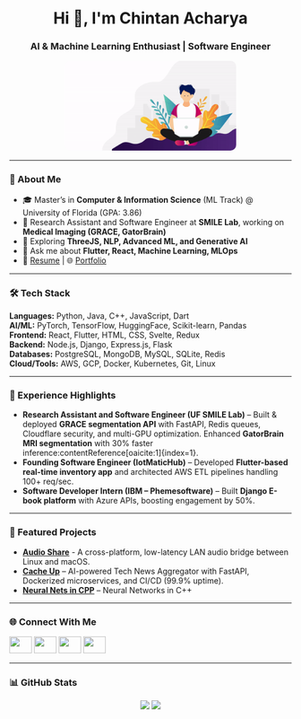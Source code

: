 <h1 align="center">Hi 👋, I'm Chintan Acharya</h1>
<h3 align="center">AI & Machine Learning Enthusiast | Software Engineer</h3>
<p align="center">
  <img src="https://github.com/chintan-27/chintan-27/blob/main/a.gif" height="160" style="border-radius:10px"/>
</p>

---

### 🚀 About Me
- 🎓 Master’s in **Computer & Information Science** (ML Track) @ University of Florida (GPA: 3.86)  
- 🔭 Research Assistant and Software Engineer at **SMILE Lab**, working on **Medical Imaging (GRACE, GatorBrain)**  
- 🌱 Exploring **ThreeJS, NLP, Advanced ML, and Generative AI**  
- 💬 Ask me about **Flutter, React, Machine Learning, MLOps**  
- 📄 [Resume](https://www.thecka.tech/Chintan_Acharya_Resume.pdf) | 🌐 [Portfolio](https://thecka.tech)

---

### 🛠️ Tech Stack
**Languages:** Python, Java, C++, JavaScript, Dart  
**AI/ML:** PyTorch, TensorFlow, HuggingFace, Scikit-learn, Pandas  
**Frontend:** React, Flutter, HTML, CSS, Svelte, Redux  
**Backend:** Node.js, Django, Express.js, Flask  
**Databases:** PostgreSQL, MongoDB, MySQL, SQLite, Redis  
**Cloud/Tools:** AWS, GCP, Docker, Kubernetes, Git, Linux  

---

### 💼 Experience Highlights
-  **Research Assistant and Software Engineer (UF SMILE Lab)** – Built & deployed **GRACE segmentation API** with FastAPI, Redis queues, Cloudflare security, and multi-GPU optimization. Enhanced **GatorBrain MRI segmentation** with 30% faster inference:contentReference[oaicite:1]{index=1}.  
-  **Founding Software Engineer (IotMaticHub)** – Developed **Flutter-based real-time inventory app** and architected AWS ETL pipelines handling 100+ req/sec.  
-  **Software Developer Intern (IBM – Phemesoftware)** – Built **Django E-book platform** with Azure APIs, boosting engagement by 50%.  

---

### 📌 Featured Projects
- **[Audio Share](https://github.com/chintan-27/audio-bridge-linux-mac)** - A cross-platform, low-latency LAN audio bridge between Linux and macOS.
- **[Cache Up](https://cacheup.tech)** – AI-powered Tech News Aggregator with FastAPI, Dockerized microservices, and CI/CD (99.9% uptime).  
- **[Neural Nets in CPP](https://github.com/chintan-27/NeuralNetworkCPP)** – Neural Networks in C++

---

### 🌐 Connect With Me
<p align="left">
  <a href="https://linkedin.com/in/chintan-acharya-b5757a192"><img src="https://raw.githubusercontent.com/rahuldkjain/github-profile-readme-generator/master/src/images/icons/Social/linked-in-alt.svg" height="30" width="40"/></a>
  <a href="https://instagram.com/chintan.acharya27"><img src="https://raw.githubusercontent.com/rahuldkjain/github-profile-readme-generator/master/src/images/icons/Social/instagram.svg" height="30" width="40"/></a>
  <a href="https://www.hackerrank.com/chintan_acharya1"><img src="https://raw.githubusercontent.com/rahuldkjain/github-profile-readme-generator/master/src/images/icons/Social/hackerrank.svg" height="30" width="40"/></a>
  <a href="https://www.leetcode.com/chintan-27"><img src="https://raw.githubusercontent.com/rahuldkjain/github-profile-readme-generator/master/src/images/icons/Social/leet-code.svg" height="30" width="40"/></a>
</p>

---

### 📊 GitHub Stats
<p align="center">
  <img height="180" src="https://github-readme-stats.vercel.app/api?username=chintan-27&show_icons=true&theme=radical" />
  <img height="180" src="https://github-readme-stats.vercel.app/api/top-langs?username=chintan-27&layout=compact&theme=radical" />
</p>
